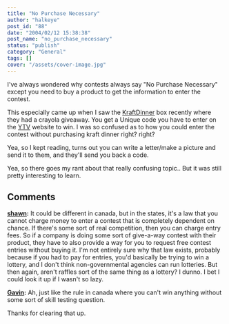 ```yaml
---
title: "No Purchase Necessary"
author: "halkeye"
post_id: "88"
date: "2004/02/12 15:38:38"
post_name: "no_purchase_necessary"
status: "publish"
category: "General"
tags: []
cover: "/assets/cover-image.jpg"
---
```


I've always wondered why contests always say "No Purchase Necessary" except you need to buy a product to get the information to enter the contest.

This especially came up when I saw the [KraftDinner](https://www.kraftcanada.com/) box recently where they had a crayola giveaway. You get a Unique code you have to enter on the [YTV](https://www.ytv.com) website to win. I was so confused as to how you could enter the contest without purchasing kraft dinner right? right?

Yea, so I kept reading, turns out you can write a letter/make a picture and send it to them, and they'll send you back a code.

Yea, so there goes my rant about that really confusing topic.. But it was still pretty interesting to learn.

## Comments

**[shawn](#53 "2004-02-15 21:29:35"):** It could be different in canada, but in the states, it's a law that you cannot charge money to enter a contest that is completely dependent on chance. If there's some sort of real competition, then you can charge entry fees. So if a company is doing some sort of give-a-way contest with their product, they have to also provide a way for you to request free contest entries without buying it. I'm not entirely sure why that law exists, probably because if you had to pay for entries, you'd basically be trying to win a lottery, and I don't think non-governmental agencies can run lotteries. But then again, aren't raffles sort of the same thing as a lottery? I dunno. I bet I could look it up if I wasn't so lazy.

**[Gavin](#54 "2004-02-15 22:14:50"):** Ah, just like the rule in canada where you can't win anything without some sort of skill testing question.

Thanks for clearing that up.

